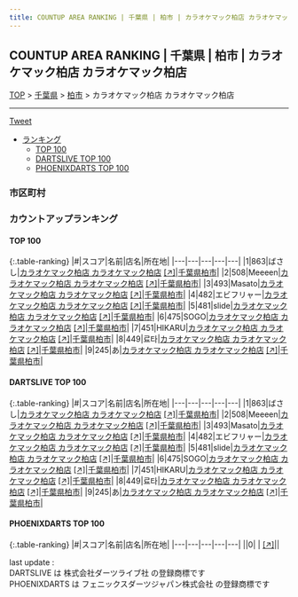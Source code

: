 ```yaml
---
title: COUNTUP AREA RANKING | 千葉県 | 柏市 | カラオケマック柏店 カラオケマック柏店
---
```

## COUNTUP AREA RANKING | 千葉県 | 柏市 | カラオケマック柏店 カラオケマック柏店

[TOP](/darts/rank/) > [千葉県](/darts/rank/千葉県/) > [柏市](/darts/rank/千葉県/柏市/) > カラオケマック柏店 カラオケマック柏店

___

<a href="https://twitter.com/share?ref_src=twsrc%5Etfw" data-text="COUNTUP AREA RANKING | 千葉県柏市カラオケマック柏店 カラオケマック柏店" class="twitter-share-button" data-hashtags="DARTSLIVE,PHOENIXDARTS,darts,ダーツ" data-show-count="false">Tweet</a>

* [ランキング](#カウントアップランキング)
    * [TOP 100](#top-100)
    * [DARTSLIVE TOP 100](#dartslive-top-100)
    * [PHOENIXDARTS TOP 100](#phoenixdarts-top-100)

### 市区町村

<ul>

</ul>

### カウントアップランキング

#### TOP 100



{:.table-ranking}
|#|スコア|名前|店名|所在地|
|---|---|---|---|---|
|1|863|<span class="rank-name-dl">ばさし</span>|<a href="/darts/rank/shops/a115af3cb73df7db28032249b44395af.html">カラオケマック柏店 カラオケマック柏店</a> <a href="https://search.dartslive.com/jp/shop/a115af3cb73df7db28032249b44395af">[↗]</a>|<a href="/darts/rank/千葉県/柏市">千葉県柏市</a>|
|2|508|<span class="rank-name-dl">Meeeen</span>|<a href="/darts/rank/shops/a115af3cb73df7db28032249b44395af.html">カラオケマック柏店 カラオケマック柏店</a> <a href="https://search.dartslive.com/jp/shop/a115af3cb73df7db28032249b44395af">[↗]</a>|<a href="/darts/rank/千葉県/柏市">千葉県柏市</a>|
|3|493|<span class="rank-name-dl">Masato</span>|<a href="/darts/rank/shops/a115af3cb73df7db28032249b44395af.html">カラオケマック柏店 カラオケマック柏店</a> <a href="https://search.dartslive.com/jp/shop/a115af3cb73df7db28032249b44395af">[↗]</a>|<a href="/darts/rank/千葉県/柏市">千葉県柏市</a>|
|4|482|<span class="rank-name-dl">エビフリャー</span>|<a href="/darts/rank/shops/a115af3cb73df7db28032249b44395af.html">カラオケマック柏店 カラオケマック柏店</a> <a href="https://search.dartslive.com/jp/shop/a115af3cb73df7db28032249b44395af">[↗]</a>|<a href="/darts/rank/千葉県/柏市">千葉県柏市</a>|
|5|481|<span class="rank-name-dl">slide</span>|<a href="/darts/rank/shops/a115af3cb73df7db28032249b44395af.html">カラオケマック柏店 カラオケマック柏店</a> <a href="https://search.dartslive.com/jp/shop/a115af3cb73df7db28032249b44395af">[↗]</a>|<a href="/darts/rank/千葉県/柏市">千葉県柏市</a>|
|6|475|<span class="rank-name-dl">SOGO</span>|<a href="/darts/rank/shops/a115af3cb73df7db28032249b44395af.html">カラオケマック柏店 カラオケマック柏店</a> <a href="https://search.dartslive.com/jp/shop/a115af3cb73df7db28032249b44395af">[↗]</a>|<a href="/darts/rank/千葉県/柏市">千葉県柏市</a>|
|7|451|<span class="rank-name-dl">HIKARU</span>|<a href="/darts/rank/shops/a115af3cb73df7db28032249b44395af.html">カラオケマック柏店 カラオケマック柏店</a> <a href="https://search.dartslive.com/jp/shop/a115af3cb73df7db28032249b44395af">[↗]</a>|<a href="/darts/rank/千葉県/柏市">千葉県柏市</a>|
|8|449|<span class="rank-name-dl">료타</span>|<a href="/darts/rank/shops/a115af3cb73df7db28032249b44395af.html">カラオケマック柏店 カラオケマック柏店</a> <a href="https://search.dartslive.com/jp/shop/a115af3cb73df7db28032249b44395af">[↗]</a>|<a href="/darts/rank/千葉県/柏市">千葉県柏市</a>|
|9|245|<span class="rank-name-dl">あ</span>|<a href="/darts/rank/shops/a115af3cb73df7db28032249b44395af.html">カラオケマック柏店 カラオケマック柏店</a> <a href="https://search.dartslive.com/jp/shop/a115af3cb73df7db28032249b44395af">[↗]</a>|<a href="/darts/rank/千葉県/柏市">千葉県柏市</a>|


#### DARTSLIVE TOP 100



{:.table-ranking}
|#|スコア|名前|店名|所在地|
|---|---|---|---|---|
|1|863|<span class="rank-name-dl">ばさし</span>|<a href="/darts/rank/shops/a115af3cb73df7db28032249b44395af.html">カラオケマック柏店 カラオケマック柏店</a> <a href="https://search.dartslive.com/jp/shop/a115af3cb73df7db28032249b44395af">[↗]</a>|<a href="/darts/rank/千葉県/柏市">千葉県柏市</a>|
|2|508|<span class="rank-name-dl">Meeeen</span>|<a href="/darts/rank/shops/a115af3cb73df7db28032249b44395af.html">カラオケマック柏店 カラオケマック柏店</a> <a href="https://search.dartslive.com/jp/shop/a115af3cb73df7db28032249b44395af">[↗]</a>|<a href="/darts/rank/千葉県/柏市">千葉県柏市</a>|
|3|493|<span class="rank-name-dl">Masato</span>|<a href="/darts/rank/shops/a115af3cb73df7db28032249b44395af.html">カラオケマック柏店 カラオケマック柏店</a> <a href="https://search.dartslive.com/jp/shop/a115af3cb73df7db28032249b44395af">[↗]</a>|<a href="/darts/rank/千葉県/柏市">千葉県柏市</a>|
|4|482|<span class="rank-name-dl">エビフリャー</span>|<a href="/darts/rank/shops/a115af3cb73df7db28032249b44395af.html">カラオケマック柏店 カラオケマック柏店</a> <a href="https://search.dartslive.com/jp/shop/a115af3cb73df7db28032249b44395af">[↗]</a>|<a href="/darts/rank/千葉県/柏市">千葉県柏市</a>|
|5|481|<span class="rank-name-dl">slide</span>|<a href="/darts/rank/shops/a115af3cb73df7db28032249b44395af.html">カラオケマック柏店 カラオケマック柏店</a> <a href="https://search.dartslive.com/jp/shop/a115af3cb73df7db28032249b44395af">[↗]</a>|<a href="/darts/rank/千葉県/柏市">千葉県柏市</a>|
|6|475|<span class="rank-name-dl">SOGO</span>|<a href="/darts/rank/shops/a115af3cb73df7db28032249b44395af.html">カラオケマック柏店 カラオケマック柏店</a> <a href="https://search.dartslive.com/jp/shop/a115af3cb73df7db28032249b44395af">[↗]</a>|<a href="/darts/rank/千葉県/柏市">千葉県柏市</a>|
|7|451|<span class="rank-name-dl">HIKARU</span>|<a href="/darts/rank/shops/a115af3cb73df7db28032249b44395af.html">カラオケマック柏店 カラオケマック柏店</a> <a href="https://search.dartslive.com/jp/shop/a115af3cb73df7db28032249b44395af">[↗]</a>|<a href="/darts/rank/千葉県/柏市">千葉県柏市</a>|
|8|449|<span class="rank-name-dl">료타</span>|<a href="/darts/rank/shops/a115af3cb73df7db28032249b44395af.html">カラオケマック柏店 カラオケマック柏店</a> <a href="https://search.dartslive.com/jp/shop/a115af3cb73df7db28032249b44395af">[↗]</a>|<a href="/darts/rank/千葉県/柏市">千葉県柏市</a>|
|9|245|<span class="rank-name-dl">あ</span>|<a href="/darts/rank/shops/a115af3cb73df7db28032249b44395af.html">カラオケマック柏店 カラオケマック柏店</a> <a href="https://search.dartslive.com/jp/shop/a115af3cb73df7db28032249b44395af">[↗]</a>|<a href="/darts/rank/千葉県/柏市">千葉県柏市</a>|


#### PHOENIXDARTS TOP 100



{:.table-ranking}
|#|スコア|名前|店名|所在地|
|---|---|---|---|---|
||0|<span class="rank-name-dl"> </span>|<a href="/darts/rank/shops/.html"></a> <a href="">[↗]</a>|<a href="/darts/rank//"></a>|


<div class="footer border-top border-gray-light mt-5 pt-3 text-right text-gray">
    last update : <span style="font-weight: italic" id="foot_last_modified"></span><br />
    DARTSLIVE は 株式会社ダーツライブ社 の登録商標です<br />
    PHOENIXDARTS は フェニックスダーツジャパン株式会社 の登録商標です<br />
</div>

<script src="https://cdnjs.cloudflare.com/ajax/libs/jquery.tablesorter/2.31.3/js/jquery.tablesorter.min.js" integrity="sha512-qzgd5cYSZcosqpzpn7zF2ZId8f/8CHmFKZ8j7mU4OUXTNRd5g+ZHBPsgKEwoqxCtdQvExE5LprwwPAgoicguNg==" crossorigin="anonymous" referrerpolicy="no-referrer"></script>
<link rel="stylesheet" href="https://cdnjs.cloudflare.com/ajax/libs/jquery.tablesorter/2.31.3/css/theme.default.min.css" integrity="sha512-wghhOJkjQX0Lh3NSWvNKeZ0ZpNn+SPVXX1Qyc9OCaogADktxrBiBdKGDoqVUOyhStvMBmJQ8ZdMHiR3wuEq8+w==" crossorigin="anonymous" referrerpolicy="no-referrer" />
<script>
$(function() {
    $(".table-ranking").tablesorter({sortList:[[0, 0]]});
    $("#foot_last_modified").text(formatDate(new Date(document.lastModified), 'yyyy-MM-dd HH:mm:ss'));
});
</script>

<script async src="https://platform.twitter.com/widgets.js" charset="utf-8"></script>